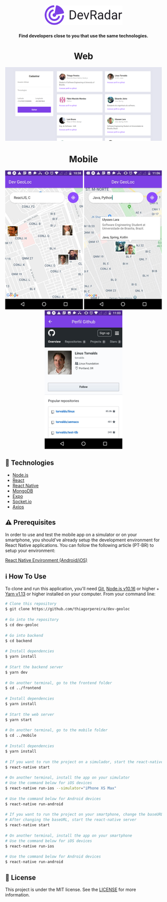 <h1 align="center">
     <img alt="DevRadar" title="DevRadar" src=".github/dev-geoloc.svg" width="250px" />
</h1>

<h4 align="center">
  Find developers close to you that use the same technologies.
</h4>

<h1 align="center">
  Web
</h1>
<div align="center"><img src=".github/dev-geoloc-react.png" alt="drawing" /></div>

<h1 align="center">
  Mobile
</h1>
<p float="left" align="middle">
  <img src=".github/search-dev.jpg" alt="drawing" width="250px" />
  <img src=".github/desc-dev.jpg" alt="drawing" width="250px"/>
  <img src=".github/profile.jpg" alt="drawing" width="250px"/>
</p>



## :rocket: Technologies

- [Node.js](https://nodejs.org/en/)
- [React](https://reactjs.org)
- [React Native](https://facebook.github.io/react-native/)
- [MongoDB](https://mongodb.com)
- [Expo](https://expo.io/)
- [Socket.io](https://socket.io/)
- [Axios](https://github.com/axios/axios)

## :warning: Prerequisites

In order to use and test the mobile app on a simulator or on your smartphone, you should've already setup the development environment for React Native applications. You can follow the following article (PT-BR) to setup your environment:

[React Native Environment (Android/iOS)](https://docs.rocketseat.dev/ambiente-react-native/introducao)

## :information_source: How To Use

To clone and run this application, you'll need [Git](https://git-scm.com), [Node.js v10.16][nodejs] or higher + [Yarn v1.13][yarn] or higher installed on your computer. From your command line:

```bash
# Clone this repository
$ git clone https://github.com/thiagorpereira/dev-geoloc

# Go into the repository
$ cd dev-geoloc

# Go into backend
$ cd backend

# Install dependencies
$ yarn install

# Start the backend server
$ yarn dev

# On another terminal, go to the frontend folder
$ cd ../frontend

# Install dependencies
$ yarn install

# Start the web server
$ yarn start

# On another terminal, go to the mobile folder
$ cd ../mobile

# Install dependencies
$ yarn install

# If you want to run the project on a simulador, start the react-native server as it is
$ react-native start

# On another terminal, install the app on your simulator
# Use the command below for iOS devices
$ react-native run-ios --simulator="iPhone XS Max"

# Use the command below for Android devices
$ react-native run-android

# If you want to run the project on your smartphone, change the baseURL on src/services/api.js to your machine's ethernet adapter IP. Use the ethernet adapter IP if you're on a cable connection or the WiFi adapter IP if you're on a wireless conecction.
# After changing the baseURL, start the react-native server
$ react-native start

# On another terminal, install the app on your smartphone
# Use the command below for iOS devices
$ react-native run-ios

# Use the command below for Android devices
$ react-native run-android
```

## :memo: License
This project is under the MIT license. See the [LICENSE](https://github.com/thiagorpereira/dev-geoloc/blob/master/LICENSE) for more information.


[nodejs]: https://nodejs.org/
[yarn]: https://yarnpkg.com/
[vc]: https://code.visualstudio.com/
[vceditconfig]: https://marketplace.visualstudio.com/items?itemName=EditorConfig.EditorConfig
[vceslint]: https://marketplace.visualstudio.com/items?itemName=dbaeumer.vscode-eslint

